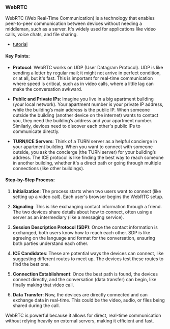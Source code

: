 ### WebRTC
WebRTC (Web Real-Time Communication) is a technology that enables peer-to-peer communication between devices without needing a middleman, such as a server. It's widely used for applications like video calls, voice chats, and file sharing.
 - [tutorial](https://www.youtube.com/watch?v=pGAp5rxv6II)

#### Key Points:

- **Protocol**: WebRTC works on UDP (User Datagram Protocol). UDP is like sending a letter by regular mail; it might not arrive in perfect condition, or at all, but it's fast. This is important for real-time communication where speed is critical, such as in video calls, where a little lag can make the conversation awkward.

- **Public and Private IPs**: Imagine you live in a big apartment building (your local network). Your apartment number is your private IP address, while the building’s main address is the public IP. When someone outside the building (another device on the internet) wants to contact you, they need the building’s address and your apartment number. Similarly, devices need to discover each other's public IPs to communicate directly.

- **TURN/ICE Servers**: Think of a TURN server as a helpful concierge in your apartment building. When you want to connect with someone outside, you ask the concierge (the TURN server) for your building’s address. The ICE protocol is like finding the best way to reach someone in another building, whether it's a direct path or going through multiple connections (like other buildings).

#### Step-by-Step Process:

1. **Initialization**: The process starts when two users want to connect (like setting up a video call). Each user's browser begins the WebRTC setup.

2. **Signaling**: This is like exchanging contact information through a friend. The two devices share details about how to connect, often using a server as an intermediary (like a messaging service).

3. **Session Description Protocol (SDP)**: Once the contact information is exchanged, both users know how to reach each other. SDP is like agreeing on the language and format for the conversation, ensuring both parties understand each other.

4. **ICE Candidates**: These are potential ways the devices can connect, like suggesting different routes to meet up. The devices test these routes to find the best one.

5. **Connection Establishment**: Once the best path is found, the devices connect directly, and the conversation (data transfer) can begin, like finally making that video call.

6. **Data Transfer**: Now, the devices are directly connected and can exchange data in real-time. This could be the video, audio, or files being shared during the call.

WebRTC is powerful because it allows for direct, real-time communication without relying heavily on external servers, making it efficient and fast.


